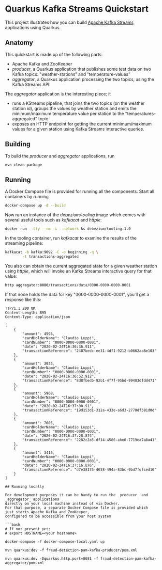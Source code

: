 Quarkus Kafka Streams Quickstart
========================

This project illustrates how you can build [Apache Kafka Streams](https://kafka.apache.org/documentation/streams) applications using Quarkus.

## Anatomy

This quickstart is made up of the following parts:

* Apache Kafka and ZooKeeper
* _producer_, a Quarkus application that publishes some test data on two Kafka topics: "weather-stations" and "temperature-values"
* _aggregator_, a Quarkus application processing the two topics, using the Kafka Streams API

The _aggregator_ application is the interesting piece; it

* runs a KStreams pipeline, that joins the two topics (on the weather station id),
groups the values by weather station and emits the minimum/maximum temperature value per station to the "temperatures-aggregated" topic
* exposes an HTTP endpoint for getting the current minimum/maximum values
for a given station using Kafka Streams interactive queries.

## Building

To build the _producer_ and _aggregator_ applications, run

```bash
mvn clean package
```

## Running

A Docker Compose file is provided for running all the components.
Start all containers by running

```bash
docker-compose up -d --build
```

Now run an instance of the _debezium/tooling_ image which comes with several useful tools such as _kafkacat_ and _httpie_:

```bash
docker run --tty --rm -i --network ks debezium/tooling:1.0
```

In the tooling container, run _kafkacat_ to examine the results of the streaming pipeline:

```bash
kafkacat -b kafka:9092 -C -o beginning -q \
        -t transactions-aggregated
```

You also can obtain the current aggregated state for a given weather station using _httpie_,
which will invoke an Kafka Streams interactive query for that value:

```bash
http aggregator:8080/transactions/data/0000-0000-0000-0001
```

If that node holds the data for key "0000-0000-0000-0001", you'll get a response like this:

```
TTP/1.1 200 OK
Content-Length: 895
Content-Type: application/json

[
    {
        "amount": 4593,
        "cardHolderName": "Claudio Luppi",
        "cardNumber": "0000-0000-0000-0001",
        "date": "2020-02-24T16:36:36.911",
        "transactionReference": "2407bedc-ee31-4df1-9212-b0662aa8e103"
    },
    {
        "amount": 3033,
        "cardHolderName": "Claudio Luppi",
        "cardNumber": "0000-0000-0000-0001",
        "date": "2020-02-24T16:36:52.912",
        "transactionReference": "8d8fbedb-92b1-4f7f-95bd-99483dfdd471"
    },
    {
        "amount": 5968,
        "cardHolderName": "Claudio Luppi",
        "cardNumber": "0000-0000-0000-0001",
        "date": "2020-02-24T16:37:00.91",
        "transactionReference": "19d153d1-312a-433e-a6d3-2770df381d0d"
    },
    {
        "amount": 7605,
        "cardHolderName": "Claudio Luppi",
        "cardNumber": "0000-0000-0000-0001",
        "date": "2020-02-24T16:37:28.874",
        "transactionReference": "2282c2a5-df14-4586-abe0-7719ca7a8a41"
    },
    {
        "amount": 3415,
        "cardHolderName": "Claudio Luppi",
        "cardNumber": "0000-0000-0000-0001",
        "date": "2020-02-24T16:37:16.876",
        "transactionReference": "d7e38175-4658-494a-83bc-9bd7fefced16"
    }
]

## Running locally

For development purposes it can be handy to run the _producer_ and _aggregator_ applications
directly on your local machine instead of via Docker.
For that purpose, a separate Docker Compose file is provided which just starts Apache Kafka and ZooKeeper,
configured to be accessible from your host system

```bash
# If not present yet:
# export HOSTNAME=<your hostname>

docker-compose -f docker-compose-local.yaml up

mvn quarkus:dev -f fraud-detection-pam-kafka-producer/pom.xml

mvn quarkus:dev -Dquarkus.http.port=8081 -f fraud-detection-pam-kafka-aggregator/pom.xml
```
